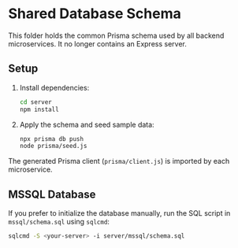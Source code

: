 # Shared Database Schema

This folder holds the common Prisma schema used by all backend microservices. It no longer contains an Express server.

## Setup

1. Install dependencies:
   ```bash
   cd server
   npm install
   ```
2. Apply the schema and seed sample data:
   ```bash
   npx prisma db push
   node prisma/seed.js
   ```

The generated Prisma client (`prisma/client.js`) is imported by each microservice.

## MSSQL Database

If you prefer to initialize the database manually, run the SQL script in `mssql/schema.sql` using `sqlcmd`:

```bash
sqlcmd -S <your-server> -i server/mssql/schema.sql
```
